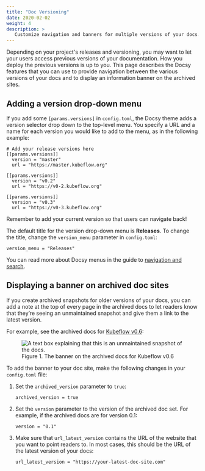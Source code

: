 ```yaml
---
title: "Doc Versioning"
date: 2020-02-02
weight: 4
description: >
   Customize navigation and banners for multiple versions of your docs.
---
```

<!-- markdown-link-check-disable -->

Depending on your project's releases and versioning, you may want to let your
users access previous versions of your documentation. How you deploy the
previous versions is up to you. This page describes the Docsy features that you
can use to provide navigation between the various versions of your docs and
to display an information banner on the archived sites.

## Adding a version drop-down menu

If you add some `[params.versions]` in `config.toml`, the Docsy theme adds a 
version selector drop down to the top-level menu. You specify a URL and a name 
for each version you would like to add to the menu, as in the following example:

```
# Add your release versions here
[[params.versions]]
  version = "master"
  url = "https://master.kubeflow.org"

[[params.versions]]
  version = "v0.2"
  url = "https://v0-2.kubeflow.org"

[[params.versions]]
  version = "v0.3"
  url = "https://v0-3.kubeflow.org"
```

Remember to add your current version so that users can navigate back!

The default title for the version drop-down menu is **Releases**. To change the
title, change the `version_menu` parameter in `config.toml`:

```
version_menu = "Releases"
```

You can read more about Docsy menus in the guide to
[navigation and search](/docs/adding-content/navigation/).

## Displaying a banner on archived doc sites

If you create archived snapshots for older versions of your docs, you can add a 
note at the top of every page in the archived docs to let readers know that
they’re seeing an unmaintained snapshot and give them a link to the latest 
version.

For example, see the archived docs for 
[Kubeflow v0.6](https://v0-6.kubeflow.org/docs/):

<figure>
  <img src="/images/version-banner.png"
       alt="A text box explaining that this is an unmaintained snapshot of the docs."
       class="mt-3 mb-3 border border-info rounded" />
  <figcaption>Figure 1. The banner on the archived docs for Kubeflow v0.6
  </figcaption>
</figure>

To add the banner to your doc site, make the following changes in your
`config.toml` file:

1. Set the `archived_version` parameter to `true`:

    ```
    archived_version = true
    ```

1. Set the `version` parameter to the version of the archived doc set. For
  example, if the archived docs are for version 0.1:

    ```
    version = "0.1"
    ```

1. Make sure that `url_latest_version` contains the URL of the website that you
  want to point readers to. In most cases, this should be the URL of the latest 
  version of your docs:

    ```
    url_latest_version = "https://your-latest-doc-site.com"
    ```
<!-- markdown-link-check-enable -->
